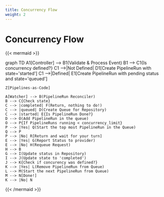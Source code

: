 ```yaml
---
title: Concurrency Flow
weight: 2
---
```

# Concurrency Flow

{{< mermaid >}}

graph TD
    A1[Controller] --> B1(Validate & Process Event)
    B1 --> C1{Is concurrency defined?}
    C1 -->|Not Defined| D1[Create PipelineRun with state='started']
    C1 -->|Defined| E1[Create PipelineRun with pending status and state='queued']

    Z[Pipelines-as-Code]

    A[Watcher] --> B(PipelineRun Reconciler)
    B --> C{Check state}
    C --> |completed| F(Return, nothing to do!) 
    C --> |queued| D(Create Queue for Repository) 
    C --> |started| E{Is PipelineRun Done?} 
    D --> O(Add PipelineRun in the queue)
    O --> P{If PipelineRuns running < concurrency_limit}
    P --> |Yes| Q(Start the top most PipelineRun in the Queue)
    Q --> P
    P --> |No| R[Return and wait for your turn]
    E --> |Yes| G(Report Status to provider) 
    E --> |No| H(Requeue Request)
    H --> B
    G --> I(Update status in Repository)
    I --> J(Update state to 'completed')
    J --> K{Check if concurency was defined?}
    K --> |Yes| L(Remove PipelineRun from Queue)
    L --> M(Start the next PipelineRun from Queue)
    M --> N[Done!]
    K --> |No| N

{{< /mermaid >}}
